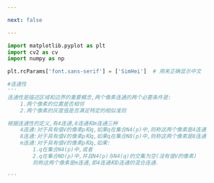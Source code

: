 ```yaml
---

next: false

---
```




<BlogInfo id="1010" title="17.连通性" author="白日梦想猿" pv=0 read_times=0 pre_cost_time="0分23秒" category="图像处理" tag_list="['图像处理']" create_time="2021.08.12 09:01:21" update_time="2021.08.12 09:40:38" />

```python
import matplotlib.pyplot as plt
import cv2 as cv
import numpy as np

plt.rcParams['font.sans-serif'] = ['SimHei']  # 用来正确显示中文

#连通性
'''
连通性是描述区域和边界的重要概念,两个像素连通的两个必要条件是:
    1.两个像素的位置是否相邻
    2.两个像素的灰度值是否满足特定的相似准则

根据连通性的定义,有4连通,8连通和m连通三种
    4连通:对于具有值V的像素p和q,如果q在集合N4(p)中,则称这两个像素是4连通
    8连通:对于具有值V的像素p和q,如果q在集合N8(p)中,则称这两个像素是8连通
    m连通:对于具有值V的像素p和q,如果:
        1.q在集合N4(p)中,或者
        2.q在集合ND(p)中,并且N4(p)与N4(q)的交集为空(没有值V的像素)
        则称这两个像素是m连通,即4连通和D连通的混合连通.
    
'''

```



<ActionBox />

